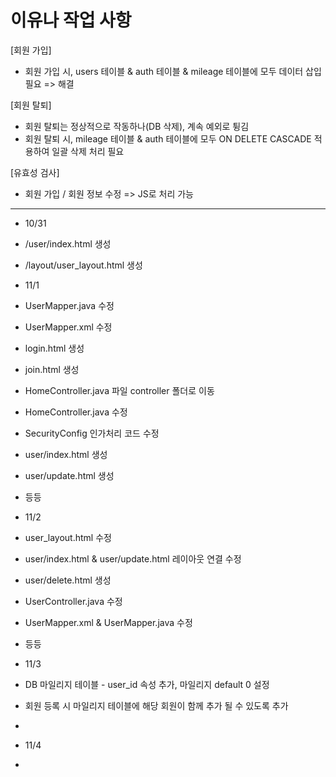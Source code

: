 # 이유나 작업 사항


[회원 가입]
- 회원 가입 시, users 테이블 & auth 테이블 & mileage 테이블에 모두 데이터 삽입 필요 => 해결


[회원 탈퇴]
- 회원 탈퇴는 정상적으로 작동하나(DB 삭제), 계속 예외로 튕김
- 회원 탈퇴 시, mileage 테이블 & auth 테이블에 모두 ON DELETE CASCADE 적용하여 일괄 삭제 처리 필요




[유효성 검사]
- 회원 가입 / 회원 정보 수정 => JS로 처리 가능



--------------------------------------------------------------------------------------------------------

- 10/31
- /user/index.html 생성
- /layout/user_layout.html 생성

- 11/1
- UserMapper.java 수정
- UserMapper.xml 수정
- login.html 생성
- join.html 생성
- HomeController.java 파일 controller 폴더로 이동
- HomeController.java 수정
- SecurityConfig 인가처리 코드 수정
- user/index.html 생성
- user/update.html 생성
- 등등

- 11/2
- user_layout.html 수정
- user/index.html & user/update.html 레이아웃 연결 수정
- user/delete.html 생성
- UserController.java 수정
- UserMapper.xml & UserMapper.java 수정
- 등등

- 11/3
- DB 마일리지 테이블 - user_id 속성 추가, 마일리지 default 0 설정
- 회원 등록 시 마일리지 테이블에 해당 회원이 함께 추가 될 수 있도록 추가
- 

- 11/4
- 